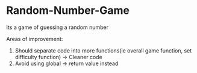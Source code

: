 # Random-Number-Game
Its a game of guessing a random number

Areas of improvement:
1) Should separate code into more functions(ie overall game function, set difficulty function) -> Cleaner code 
2) Avoid using global -> return value instead
